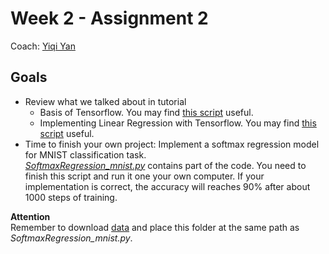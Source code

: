 # Week 2 - Assignment 2

Coach: [Yiqi Yan](https://saoyan.github.io/)  

## Goals  
* Review what we talked about in tutorial
  * Basis of Tensorflow. You may find [this script](https://github.com/SaoYan/LearningTensorflow/blob/master/exp01_basic_usage.py) useful.
  * Implementing Linear Regression with Tensorflow. You may find [this script](https://github.com/SaoYan/LearningTensorflow/blob/master/exp02_simple_linear_model.py) useful.
* Time to finish your own project: Implement a softmax regression model for MNIST classification task.  
[*SoftmaxRegression_mnist.py*](https://github.com/TFTxiaozu/TFT-ML-Week-2/blob/master/Assignment-2/SoftmaxRegression_mnist.py) contains part of the code. You need to finish this script and run it one your own computer. If your implementation is correct, the accuracy will reaches 90% after about 1000 steps of training.

**Attention**  
Remember to download [data](https://github.com/TFTxiaozu/TFT-ML-Week-2/tree/master/Assignment-2/data) and place this folder at the same path as *SoftmaxRegression_mnist.py*.
